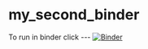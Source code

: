 # my_second_binder
To run in binder click ---
[![Binder](https://mybinder.org/badge_logo.svg)](https://mybinder.org/v2/gh/lrrandol/HEC-Lect-0/HEAD)
